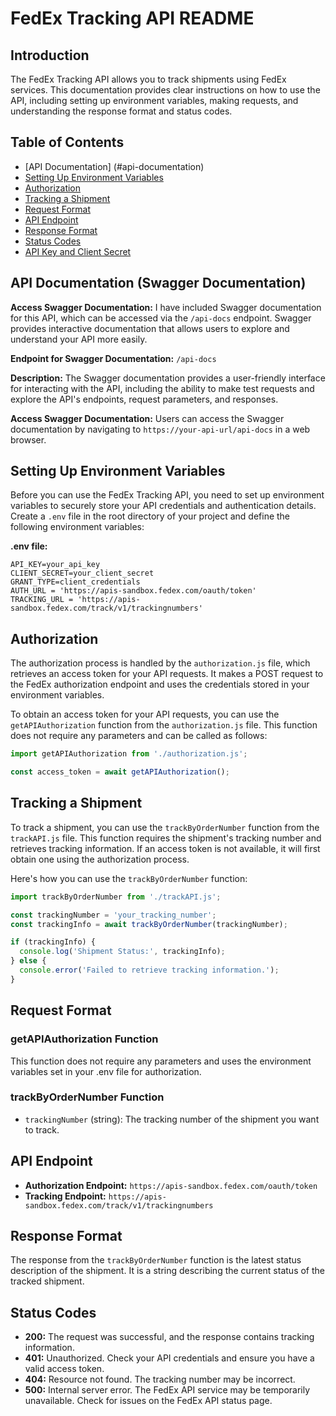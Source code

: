 # FedEx Tracking API README

## Introduction
The FedEx Tracking API allows you to track shipments using FedEx services. This documentation provides clear instructions on how to use the API, including setting up environment variables, making requests, and understanding the response format and status codes.

## Table of Contents
- [API Documentation] (#api-documentation)
- [Setting Up Environment Variables](#setting-up-environment-variables)
- [Authorization](#authorization)
- [Tracking a Shipment](#tracking-a-shipment)
- [Request Format](#request-format)
- [API Endpoint](#api-endpoint)
- [Response Format](#response-format)
- [Status Codes](#status-codes)
- [API Key and Client Secret](#api-key-and-client-secret)

## API Documentation (Swagger Documentation)

**Access Swagger Documentation:** I have included Swagger documentation for this API, which can be accessed via the `/api-docs` endpoint. Swagger provides interactive documentation that allows users to explore and understand your API more easily.

**Endpoint for Swagger Documentation:** `/api-docs`

**Description:** The Swagger documentation provides a user-friendly interface for interacting with the API, including the ability to make test requests and explore the API's endpoints, request parameters, and responses.

**Access Swagger Documentation:** Users can access the Swagger documentation by navigating to `https://your-api-url/api-docs` in a web browser.

## Setting Up Environment Variables
Before you can use the FedEx Tracking API, you need to set up environment variables to securely store your API credentials and authentication details. Create a `.env` file in the root directory of your project and define the following environment variables:


**.env file:**
```plaintext
API_KEY=your_api_key
CLIENT_SECRET=your_client_secret
GRANT_TYPE=client_credentials
AUTH_URL = 'https://apis-sandbox.fedex.com/oauth/token'
TRACKING_URL = 'https://apis-sandbox.fedex.com/track/v1/trackingnumbers'
```

## Authorization
The authorization process is handled by the `authorization.js` file, which retrieves an access token for your API requests. It makes a POST request to the FedEx authorization endpoint and uses the credentials stored in your environment variables.

To obtain an access token for your API requests, you can use the `getAPIAuthorization` function from the `authorization.js` file. This function does not require any parameters and can be called as follows:

```javascript
import getAPIAuthorization from './authorization.js';

const access_token = await getAPIAuthorization();
```

## Tracking a Shipment
To track a shipment, you can use the `trackByOrderNumber` function from the `trackAPI.js` file. This function requires the shipment's tracking number and retrieves tracking information. If an access token is not available, it will first obtain one using the authorization process.

Here's how you can use the `trackByOrderNumber` function:

```javascript
import trackByOrderNumber from './trackAPI.js';

const trackingNumber = 'your_tracking_number';
const trackingInfo = await trackByOrderNumber(trackingNumber);

if (trackingInfo) {
  console.log('Shipment Status:', trackingInfo);
} else {
  console.error('Failed to retrieve tracking information.');
}
```

## Request Format

### getAPIAuthorization Function
This function does not require any parameters and uses the environment variables set in your .env file for authorization.

### trackByOrderNumber Function
- `trackingNumber` (string): The tracking number of the shipment you want to track.

## API Endpoint

- **Authorization Endpoint:** `https://apis-sandbox.fedex.com/oauth/token`
- **Tracking Endpoint:** `https://apis-sandbox.fedex.com/track/v1/trackingnumbers`

## Response Format

The response from the `trackByOrderNumber` function is the latest status description of the shipment. It is a string describing the current status of the tracked shipment.

## Status Codes
- **200:** The request was successful, and the response contains tracking information.
- **401:** Unauthorized. Check your API credentials and ensure you have a valid access token.
- **404:** Resource not found. The tracking number may be incorrect.
- **500:** Internal server error. The FedEx API service may be temporarily unavailable. Check for issues on the FedEx API status page.







